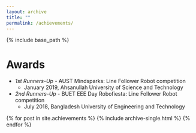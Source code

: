 ```yaml
---
layout: archive
title: ""
permalink: /achievements/
---
```


{% include base_path %}

Awards
======
* *1st Runners-Up* - AUST Mindsparks: Line Follower Robot competition
  * January 2019, Ahsanullah University of Science and Technology
* *2nd Runners-Up* - BUET EEE Day Robofiesta: Line Follower Robot competition
  * July 2018, Bangladesh University of Engineering and Technology




  



  

{% for post in site.achievements %}
  {% include archive-single.html %}
{% endfor %}

